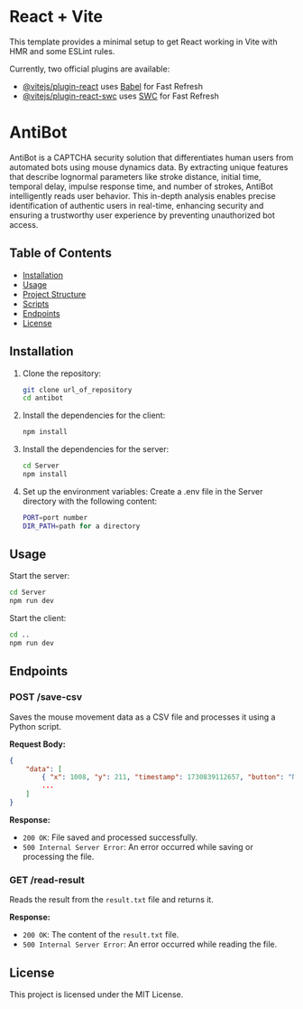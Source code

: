# React + Vite

This template provides a minimal setup to get React working in Vite with HMR and some ESLint rules.

Currently, two official plugins are available:

- [@vitejs/plugin-react](https://github.com/vitejs/vite-plugin-react/blob/main/packages/plugin-react/README.md) uses [Babel](https://babeljs.io/) for Fast Refresh
- [@vitejs/plugin-react-swc](https://github.com/vitejs/vite-plugin-react-swc) uses [SWC](https://swc.rs/) for Fast Refresh

# AntiBot

AntiBot is a CAPTCHA security solution that differentiates human users from automated bots using mouse dynamics data. By extracting unique features that describe lognormal parameters like stroke distance, initial time, temporal delay, impulse response time, and number of strokes, AntiBot intelligently reads user behavior. This in-depth analysis enables precise identification of authentic users in real-time, enhancing security and ensuring a trustworthy user experience by preventing unauthorized bot access.

## Table of Contents

- [Installation](#installation)
- [Usage](#usage)
- [Project Structure](#project-structure)
- [Scripts](#scripts)
- [Endpoints](#endpoints)
- [License](#license)

## Installation

1. Clone the repository:

    ```sh
    git clone url_of_repository
    cd antibot
    ```

2. Install the dependencies for the client:

    ```sh
    npm install
    ```

3. Install the dependencies for the server:

    ```sh
    cd Server
    npm install
    ```

4. Set up the environment variables: 
    Create a .env file in the Server directory with the following content:

    ```sh
    PORT=port number
    DIR_PATH=path for a directory
    ```

## Usage

Start the server:

```sh
cd Server
npm run dev
```

Start the client:

```sh
cd ..
npm run dev
```
## Endpoints

### POST /save-csv

Saves the mouse movement data as a CSV file and processes it using a Python script.

**Request Body:**

```json
{
    "data": [
        { "x": 1008, "y": 211, "timestamp": 1730839112657, "button": "NoButton", "state": "Move" },
        ...
    ]
}
```

**Response:**

- `200 OK`: File saved and processed successfully.
- `500 Internal Server Error`: An error occurred while saving or processing the file.

### GET /read-result

Reads the result from the `result.txt` file and returns it.

**Response:**

- `200 OK`: The content of the `result.txt` file.
- `500 Internal Server Error`: An error occurred while reading the file.

## License

This project is licensed under the MIT License.
